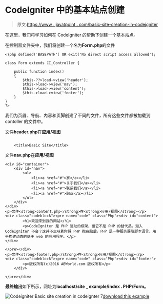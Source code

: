 # CodeIgniter 中的基本站点创建

> 原文:[https://www . javatpoint . com/basic-site-creation-in-codeigniter](https://www.javatpoint.com/basic-site-creation-in-codeigniter)

在这里，我们将学习如何在 CodeIgniter 的帮助下创建一个基本站点。

在控制器文件夹中，我们将创建一个名为**Form.php**的文件

```
<?php defined('BASEPATH') OR exit('No direct script access allowed');

class Form extends CI_Controller {

	public function index()
	{
		$this-??>load->view('header');
		$this->load->view('nav');
		$this->load->view('content');
		$this->load->view('footer');
	}
}	
?>

```

我们为页眉、导航、内容和页脚创建了不同的文件，所有这些文件都被加载到 contoller 的文件中。

文件**header.php**在**应用/视图**

```

	<title>Basic Site</title>

```

文件**nav.php**在**应用/视图**

```
<div id="container">
	<div id="nav">
		<ul>
			<li><a href="#">家</a></li>
			<li><a href="#">关于我们</a></li>
			<li><a href="#">联系我们</a></li>
			<li><a href="#">职业</a></li>
		</ul>
	</div>
</div>
<p>文件<strong>content.php</strong>在<strong>应用/视图</strong></p>
<div class="codeblock"><pre name="code" class="Php"><div id="content">
		<h1>欢迎来到我的网站</h1>
		<p>CodeIgniter 是 PHP 驱动的框架，但它不是 PHP 的替代品。潜入 CodeIgniter 不会？这并不意味着你将 PHP 抛在脑后。PHP 是一种服务器端脚本语言，用于构建动态的基于 web 的应用程序。</p>
</div>

</pre></div>
<p>文件<strong>footer.php</strong>在<strong>应用/视图</strong></p>
<div class="codeblock"><pre name="code" class="Php"><div id="footer">
		<p>版权所有(c)2016 ABWorld.com 版权所有</p>
	</div>

</pre></div>

```

**最终输出**如下所示，网址为**localhost/site _ example/index . PHP/Form。**

![Codeigniter Basic site creation in codeignter 7](../Images/c02247bd6485a866d2d5938b9f86b980.png)[download this example](src/codeigniter/site_example.zip)
